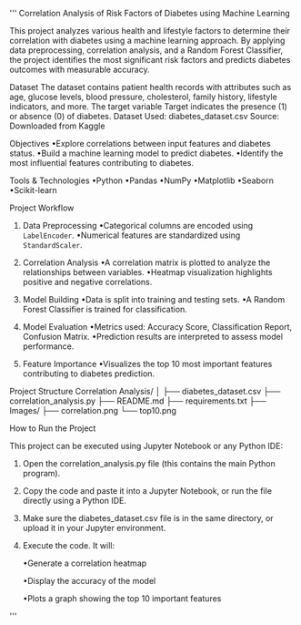 ''' Correlation Analysis of Risk Factors of Diabetes using Machine Learning

This project analyzes various health and lifestyle factors to determine their correlation with diabetes using a machine learning approach. By applying data preprocessing, correlation analysis, and a Random Forest Classifier, the project identifies the most significant risk factors and predicts diabetes outcomes with measurable accuracy.

Dataset
The dataset contains patient health records with attributes such as age, glucose levels, blood pressure, cholesterol, family history, lifestyle indicators, and more. The target variable Target indicates the presence (1) or absence (0) of diabetes.
Dataset Used: diabetes_dataset.csv
Source: Downloaded from Kaggle

Objectives
•Explore correlations between input features and diabetes status.
•Build a machine learning model to predict diabetes.
•Identify the most influential features contributing to diabetes.

Tools & Technologies
•Python
•Pandas 
•NumPy
•Matplotlib 
•Seaborn
•Scikit-learn

Project Workflow

1. Data Preprocessing
   •Categorical columns are encoded using `LabelEncoder`.
   •Numerical features are standardized using `StandardScaler`.

2. Correlation Analysis
   •A correlation matrix is plotted to analyze the relationships between variables.
   •Heatmap visualization highlights positive and negative correlations.

3. Model Building
   •Data is split into training and testing sets.
   •A Random Forest Classifier is trained for classification.

4. Model Evaluation
   •Metrics used: Accuracy Score, Classification Report, Confusion Matrix.
   •Prediction results are interpreted to assess model performance.

5. Feature Importance
   •Visualizes the top 10 most important features contributing to diabetes prediction.

Project Structure
Correlation Analysis/
│
├── diabetes_dataset.csv 
├── correlation_analysis.py 
├── README.md
├── requirements.txt 
├── Images/
    ├── correlation.png 
    └── top10.png 
 

How to Run the Project

This project can be executed using Jupyter Notebook or any Python IDE:

1. Open the correlation_analysis.py file (this contains the main Python program).

2. Copy the code and paste it into a Jupyter Notebook, or run the file directly using a Python IDE.

3. Make sure the diabetes_dataset.csv file is in the same directory, or upload it in your Jupyter environment.

4. Execute the code. It will:

     •Generate a correlation heatmap

     •Display the accuracy of the model

     •Plots a graph showing the top 10 important features

'''
